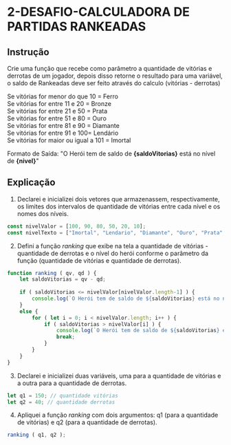 # 2-DESAFIO-CALCULADORA DE PARTIDAS RANKEADAS
## Instrução
Crie uma função que recebe como parâmetro a quantidade de vitórias e derrotas de um jogador,
depois disso retorne o resultado para uma variável, o saldo de Rankeadas deve ser feito através do calculo (vitórias - derrotas)<br>

Se vitórias for menor do que 10 = Ferro<br>
Se vitórias for entre 11 e 20 = Bronze<br>
Se vitórias for entre 21 e 50 = Prata<br>
Se vitórias for entre 51 e 80 = Ouro<br>
Se vitórias for entre 81 e 90 = Diamante<br>
Se vitórias for entre 91 e 100= Lendário<br>
Se vitórias for maior ou igual a 101 = Imortal<br>

Formato de Saída: "O Herói tem de saldo de **{saldoVitorias}** está no nível de **{nivel}**"

## Explicação
1. Declarei e inicializei dois vetores que armazenassem, respectivamente, os limites dos intervalos de quantidade de vitórias entre cada nível e os nomes dos níveis.
```js
const nivelValor = [100, 90, 80, 50, 20, 10];
const nivelTexto = ["Imortal", "Lendario", "Diamante", "Ouro", "Prata", "Bronze", "Ferro"];
```
2. Defini a função _ranking_ que exibe na tela a quantidade de vitórias - quantidade de derrotas e o nível do herói conforme o parâmetro da função (quantidade de vitórias e quantidade de derrotas).
```js
function ranking ( qv, qd ) {
    let saldoVitorias = qv - qd;
    
    if ( saldoVitorias <= nivelValor[nivelValor.length-1] ) {
        console.log(`O Herói tem de saldo de ${saldoVitorias} está no nível de ${nivelTexto[nivelTexto.length-1]}.`);
    }
    else {
        for ( let i = 0; i < nivelValor.length; i++ ) {
            if ( saldoVitorias > nivelValor[i] ) {
                console.log(`O Herói tem de saldo de ${saldoVitorias} está no nível de ${nivelTexto[i]}.`);
                break;
            }
        }
    }
}
```
3. Declarei e inicializei duas variáveis, uma para a quantidade de vitórias e a outra para a quantidade de derrotas.
```js
let q1 = 150; // quantidade vitórias
let q2 = 40; // quantidade derrotas
```
4. Apliquei a função _ranking_ com dois argumentos: q1 (para a quantidade de vitórias) e q2 (para a quantidade de derrotas).
```js
ranking ( q1, q2 );
```
